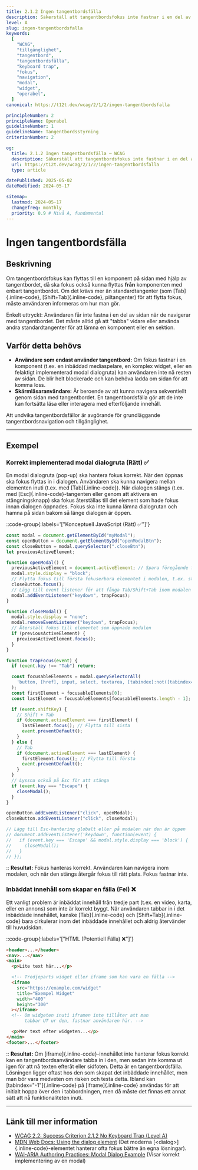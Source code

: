 ```yaml
---
title: 2.1.2 Ingen tangentbordsfälla
description: Säkerställ att tangentbordsfokus inte fastnar i en del av innehållet, så att användaren alltid kan navigera vidare med enbart tangentbordet.
level: A
slug: ingen-tangentbordsfalla
keywords:
  [
    "WCAG",
    "tillgänglighet",
    "tangentbord",
    "tangentbordsfälla",
    "keyboard trap",
    "fokus",
    "navigation",
    "modal",
    "widget",
    "operabel",
  ]
canonical: https://t12t.dev/wcag/2/1/2/ingen-tangentbordsfalla

principleNumber: 2
principleName: Operabel
guidelineNumber: 1
guidelineName: Tangentbordsstyrning
criterionNumber: 2

og:
  title: 2.1.2 Ingen tangentbordsfälla – WCAG
  description: Säkerställ att tangentbordsfokus inte fastnar i en del av innehållet.
  url: https://t12t.dev/wcag/2/1/2/ingen-tangentbordsfalla
  type: article

datePublished: 2025-05-02
dateModified: 2024-05-17

sitemap:
  lastmod: 2024-05-17
  changefreq: monthly
  priority: 0.9 # Nivå A, fundamental
---
```


# Ingen tangentbordsfälla

## Beskrivning

Om tangentbordsfokus kan flyttas till en komponent på sidan med hjälp av tangentbordet, då ska fokus också kunna flyttas **från** komponenten med enbart tangentbordet. Om det krävs mer än standardtangenter (som [Tab]{.inline-code}, [Shift+Tab]{.inline-code}, piltangenter) för att flytta fokus, måste användaren informeras om hur man gör.

Enkelt uttryckt: Användaren får inte fastna i en del av sidan när de navigerar med tangentbordet. Det måste alltid gå att "tabba" vidare eller använda andra standardtangenter för att lämna en komponent eller en sektion.

## Varför detta behövs

- **Användare som endast använder tangentbord:** Om fokus fastnar i en komponent (t.ex. en inbäddad mediaspelare, en komplex widget, eller en felaktigt implementerad modal dialogruta) kan användaren inte nå resten av sidan. De blir helt blockerade och kan behöva ladda om sidan för att komma loss.
- **Skärmläsaranvändare:** Är beroende av att kunna navigera sekventiellt genom sidan med tangentbordet. En tangentbordsfälla gör att de inte kan fortsätta läsa eller interagera med efterföljande innehåll.

Att undvika tangentbordsfällor är avgörande för grundläggande tangentbordsnavigation och tillgänglighet.

---

## Exempel

### Korrekt implementerad modal dialogruta (Rätt) ✅

En modal dialogruta (pop-up) ska hantera fokus korrekt. När den öppnas ska fokus flyttas in i dialogen. Användaren ska kunna navigera mellan elementen inuti (t.ex. med [Tab]{.inline-code}). När dialogen stängs (t.ex. med [Esc]{.inline-code}-tangenten eller genom att aktivera en stängningsknapp) ska fokus återställas till det element som hade fokus innan dialogen öppnades. Fokus ska inte kunna lämna dialogrutan och hamna på sidan bakom så länge dialogen är öppen.

::code-group{:labels='["Konceptuell JavaScript (Rätt) ✅"]'}

```javascript showLineNumbers
const modal = document.getElementById("myModal");
const openButton = document.getElementById("openModalBtn");
const closeButton = modal.querySelector(".closeBtn");
let previousActiveElement;

function openModal() {
  previousActiveElement = document.activeElement; // Spara föregående fokus
  modal.style.display = "block";
  // Flytta fokus till första fokuserbara elementet i modalen, t.ex. stäng-knappen
  closeButton.focus();
  // Lägg till event listener för att fånga Tab/Shift+Tab inom modalen
  modal.addEventListener("keydown", trapFocus);
}

function closeModal() {
  modal.style.display = "none";
  modal.removeEventListener("keydown", trapFocus);
  // Återställ fokus till elementet som öppnade modalen
  if (previousActiveElement) {
    previousActiveElement.focus();
  }
}

function trapFocus(event) {
  if (event.key !== "Tab") return;

  const focusableElements = modal.querySelectorAll(
    'button, [href], input, select, textarea, [tabindex]:not([tabindex="-1"])'
  );
  const firstElement = focusableElements[0];
  const lastElement = focusableElements[focusableElements.length - 1];

  if (event.shiftKey) {
    // Shift + Tab
    if (document.activeElement === firstElement) {
      lastElement.focus(); // Flytta till sista
      event.preventDefault();
    }
  } else {
    // Tab
    if (document.activeElement === lastElement) {
      firstElement.focus(); // Flytta till första
      event.preventDefault();
    }
  }
  // Lyssna också på Esc för att stänga
  if (event.key === "Escape") {
    closeModal();
  }
}

openButton.addEventListener("click", openModal);
closeButton.addEventListener("click", closeModal);

// Lägg till Esc-hantering globalt eller på modalen när den är öppen
// document.addEventListener('keydown', function(event) {
//   if (event.key === 'Escape' && modal.style.display === 'block') {
//     closeModal();
//   }
// });
```

::
**Resultat:** Fokus hanteras korrekt. Användaren kan navigera inom modalen, och när den stängs återgår fokus till rätt plats. Fokus fastnar inte.

### Inbäddat innehåll som skapar en fälla (Fel) ❌

Ett vanligt problem är inbäddat innehåll från tredje part (t.ex. en video, karta, eller en annons) som inte är korrekt byggt. När användaren tabbar in i det inbäddade innehållet, kanske [Tab]{.inline-code} och [Shift+Tab]{.inline-code} bara cirkulerar inom det inbäddade innehållet och aldrig återvänder till huvudsidan.

::code-group{:labels='["HTML (Potentiell Fälla) ❌"]'}

```html showLineNumbers
<header>...</header>
<nav>...</nav>
<main>
  <p>Lite text här...</p>

  <!-- Tredjeparts widget eller iframe som kan vara en fälla -->
  <iframe
    src="https://example.com/widget"
    title="Exempel Widget"
    width="400"
    height="300"
  ></iframe>
  <!-- Om widgeten inuti iframen inte tillåter att man
       tabbar UT ur den, fastnar användaren här. -->

  <p>Mer text efter widgeten...</p>
</main>
<footer>...</footer>
```

::
**Resultat:** Om [iframe]{.inline-code}-innehållet inte hanterar fokus korrekt kan en tangentbordsanvändare tabba in i den, men sedan inte komma ut igen för att nå texten efteråt eller sidfoten. Detta är en tangentbordsfälla. Lösningen ligger oftast hos den som skapat det inbäddade innehållet, men man bör vara medveten om risken och testa detta. Ibland kan [tabindex="-1"]{.inline-code} på [iframe]{.inline-code} användas för att initialt hoppa över den i tabbordningen, men då måste det finnas ett annat sätt att nå funktionaliteten inuti.

---

## Länk till mer information

- [WCAG 2.2: Success Criterion 2.1.2 No Keyboard Trap (Level A)](https://www.w3.org/WAI/WCAG22/Understanding/no-keyboard-trap.html)
- [MDN Web Docs: Using the dialog element](https://developer.mozilla.org/en-US/docs/Web/HTML/Element/dialog) (Det moderna [\<dialog\>]{.inline-code}-elementet hanterar ofta fokus bättre än egna lösningar).
- [WAI-ARIA Authoring Practices: Modal Dialog Example](https://www.w3.org/WAI/ARIA/apg/patterns/dialog-modal/examples/dialog/) (Visar korrekt implementering av en modal)

